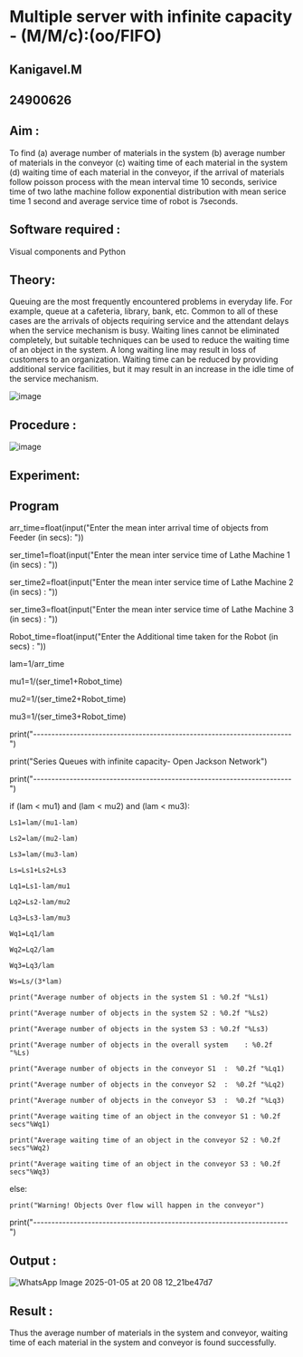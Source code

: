 # Multiple server with infinite capacity - (M/M/c):(oo/FIFO)
## Kanigavel.M 
## 24900626
## Aim :
To find (a) average number of materials in the system (b) average number of materials in the conveyor (c) waiting time of each material in the system (d) waiting time of each material in the conveyor, if the arrival  of materials follow poisson process with the mean interval time 10 seconds, serivice time of two lathe machine follow exponential distribution with mean serice time 1 second and average service time of robot is 7seconds.

## Software required :
Visual components and Python

## Theory:
Queuing are the most frequently encountered problems in everyday life. For example, queue at a cafeteria, library, bank, etc. Common to all of these cases are the arrivals of objects requiring service and the attendant delays when the service mechanism is busy. Waiting lines cannot be eliminated completely, but suitable techniques can be used to reduce the waiting time of an object in the system. A long waiting line may result in loss of customers to an organization. Waiting time can be reduced by providing additional service facilities, but it may result in an increase in the idle time of the service mechanism.

![image](https://user-images.githubusercontent.com/103921593/203238035-1c8109bc-cbf2-4c77-baea-c5b682a752ef.png)

## Procedure :

![image](https://user-images.githubusercontent.com/103921593/203238265-176740b0-eae2-4772-90be-5449869ac9b0.png)




## Experiment:


## Program
arr_time=float(input("Enter the mean inter arrival time of objects from Feeder (in secs): "))

ser_time1=float(input("Enter the mean  inter service time of Lathe Machine 1 (in secs) :  "))

ser_time2=float(input("Enter the mean  inter service time of Lathe Machine 2 (in secs) :  "))

ser_time3=float(input("Enter the mean  inter service time of Lathe Machine 3 (in secs) :  "))

Robot_time=float(input("Enter the Additional time taken for the Robot (in secs) :  "))

lam=1/arr_time

mu1=1/(ser_time1+Robot_time)

mu2=1/(ser_time2+Robot_time)

mu3=1/(ser_time3+Robot_time)

print("-----------------------------------------------------------------------")

print("Series Queues with infinite capacity- Open Jackson Network")

print("-----------------------------------------------------------------------")

if (lam <  mu1) and (lam <  mu2) and (lam <  mu3):

    Ls1=lam/(mu1-lam)

    Ls2=lam/(mu2-lam)

    Ls3=lam/(mu3-lam)

    Ls=Ls1+Ls2+Ls3

    Lq1=Ls1-lam/mu1

    Lq2=Ls2-lam/mu2

    Lq3=Ls3-lam/mu3

    Wq1=Lq1/lam

    Wq2=Lq2/lam

    Wq3=Lq3/lam

    Ws=Ls/(3*lam)

    print("Average number of objects in the system S1 : %0.2f "%Ls1)

    print("Average number of objects in the system S2 : %0.2f "%Ls2)

    print("Average number of objects in the system S3 : %0.2f "%Ls3)

    print("Average number of objects in the overall system    : %0.2f "%Ls)

    print("Average number of objects in the conveyor S1  :  %0.2f "%Lq1)

    print("Average number of objects in the conveyor S2  :  %0.2f "%Lq2)

    print("Average number of objects in the conveyor S3  :  %0.2f "%Lq3)

    print("Average waiting time of an object in the conveyor S1 : %0.2f secs"%Wq1)

    print("Average waiting time of an object in the conveyor S2 : %0.2f secs"%Wq2)

    print("Average waiting time of an object in the conveyor S3 : %0.2f secs"%Wq3)

else:

    print("Warning! Objects Over flow will happen in the conveyor")

print("----------------------------------------------------------------------")

## Output :
![WhatsApp Image 2025-01-05 at 20 08 12_21be47d7](https://github.com/user-attachments/assets/92be8ee4-d38c-4edd-9057-c4c635b1fc61)

## Result : 
Thus the average number of materials in the system and conveyor, waiting time of each material in the system and conveyor is found successfully.
